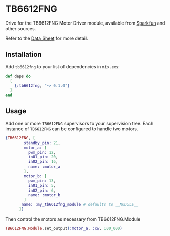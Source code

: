 # TB6612FNG

Drive for the TB6612FNG Motor Driver module, available from [Sparkfun](https://www.sparkfun.com/products/14451) and other sources.

Refer to the [Data Sheet](https://www.sparkfun.com/datasheets/Robotics/TB6612FNG.pdf) for more detail.

## Installation

Add  `tb6612fng` to your list of dependencies in `mix.exs`:

```elixir
def deps do
  [
    {:tb6612fng, "~> 0.1.0"}
  ]
end
```

## Usage

Add one or more `TB6612FNG` supervisors to your supervision tree.  Each instance of `TB6612FNG` can be configured to handle two motors.

```elixir
{TB6612FNG, [
        standby_pin: 21,
        motor_a: [
          pwm_pin: 12,
          in01_pin: 20,
          in02_pin: 16,
          name: :motor_a
        ],
        motor_b: [
          pwm_pin: 13,
          in01_pin: 5,
          in02_pin: 6,
          name: :motor_b
        ]
       name: :my_tb6612fng_module # defaults to __MODULE__
      ]}
```

Then control the motors as necessary from TB6612FNG.Module

```elixir
TB6612FNG.Module.set_output(:motor_a, :cw, 100_000)
```

